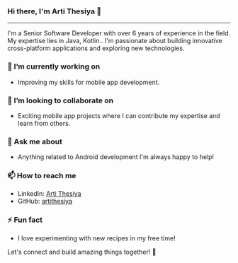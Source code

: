 
### Hi there, I'm Arti Thesiya 👋
---
I'm a Senior Software Developer with over 6 years of experience in the field. My expertise lies in Java, Kotlin.. I'm passionate about building innovative cross-platform applications and exploring new technologies.

### 🔭 I’m currently working on
- Improving my skills for mobile app development.

### 👯 I’m looking to collaborate on
- Exciting mobile app projects where I can contribute my expertise and learn from others.

### 💬 Ask me about
- Anything related to Android development I'm always happy to help!

### 📫 How to reach me
- LinkedIn: [Arti Thesiya](https://www.linkedin.com/in/arti-thesiya-30230615a/)
- GitHub: [artithesiya](https://github.com/artithesiya)

### ⚡ Fun fact
- I love experimenting with new recipes in my free time!

 Let's connect and build amazing things together! 🚀

